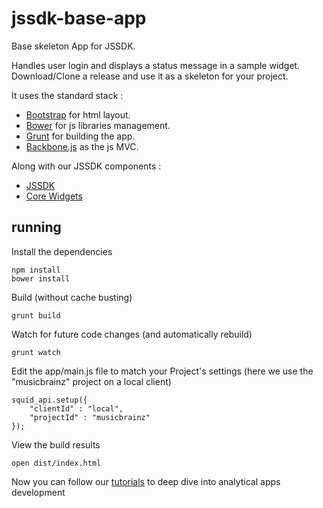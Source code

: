 jssdk-base-app
==============

Base skeleton App for JSSDK. 

Handles user login and displays a status message in a sample widget.  
Download/Clone a release and use it as a skeleton for your project.  

It uses the standard stack : 
* [Bootstrap](http://getbootstrap.com/) for html layout.
* [Bower](http://bower.io/) for js libraries management.
* [Grunt](http://gruntjs.com/) for building the app.
* [Backbone.js](http://backbonejs.org/) as the js MVC.

Along with our JSSDK components :  
* [JSSDK](https://github.com/squidsolutions/jssdk2)
* [Core Widgets](https://github.com/squidsolutions/jssdk-core-widgets)

## running

Install the dependencies
```
npm install
bower install
```

Build (without cache busting)
```
grunt build
````

Watch for future code changes (and automatically rebuild)
```
grunt watch
````

Edit the app/main.js file to match your Project's settings
(here we use the "musicbrainz" project on a local client)
```
squid_api.setup({
    "clientId" : "local",
    "projectId" : "musicbrainz"
});
````

View the build results
```
open dist/index.html
`````

Now you can follow our [tutorials](https://api.squidsolutions.com/wp/api-tutorial/) to deep dive into analytical apps development

